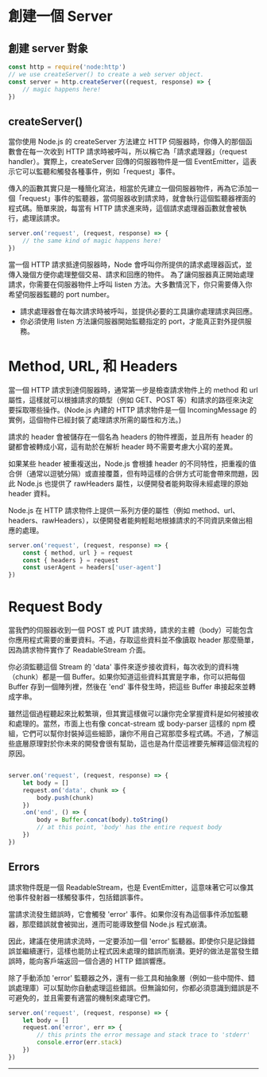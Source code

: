 # 創建一個 Server
## 創建 server 對象
``` javascript
const http = require('node:http')
// we use createServer() to create a web server object.
const server = http.createServer((request, response) => {
    // magic happens here!
})
```
## createServer()
當你使用 Node.js 的 createServer 方法建立 HTTP 伺服器時，你傳入的那個函數會在每一次收到 HTTP 請求時被呼叫，所以稱它為「請求處理器」（request handler）。實際上，createServer 回傳的伺服器物件是一個 EventEmitter，這表示它可以監聽和觸發各種事件，例如「request」事件。

傳入的函數其實只是一種簡化寫法，相當於先建立一個伺服器物件，再為它添加一個「request」事件的監聽器，當伺服器收到請求時，就會執行這個監聽器裡面的程式碼。簡單來說，每當有 HTTP 請求進來時，這個請求處理器函數就會被執行，處理該請求。

```javascript
server.on('request', (request, response) => {
    // the same kind of magic happens here!
})
```

當一個 HTTP 請求抵達伺服器時，Node 會呼叫你所提供的請求處理器函式，並傳入幾個方便你處理整個交易、請求和回應的物件。
為了讓伺服器真正開始處理請求，你需要在伺服器物件上呼叫 listen 方法。大多數情況下，你只需要傳入你希望伺服器監聽的 port number。

- 請求處理器會在每次請求時被呼叫，並提供必要的工具讓你處理請求與回應。
- 你必須使用 listen 方法讓伺服器開始監聽指定的 port，才能真正對外提供服務。

# Method, URL, 和 Headers
當一個 HTTP 請求到達伺服器時，通常第一步是檢查請求物件上的 method 和 url 屬性，這樣就可以根據請求的類型（例如 GET、POST 等）和請求的路徑來決定要採取哪些操作。(Node.js 內建的 HTTP 請求物件是一個 IncomingMessage 的實例，這個物件已經封裝了處理請求所需的屬性和方法。)

請求的 header 會被儲存在一個名為 headers 的物件裡面，並且所有 header 的鍵都會被轉成小寫，這有助於在解析 header 時不需要考慮大小寫的差異。

如果某些 header 被重複送出，Node.js 會根據 header 的不同特性，把重複的值合併（通常以逗號分隔）或直接覆蓋，但有時這樣的合併方式可能會帶來問題，因此 Node.js 也提供了 rawHeaders 屬性，以便開發者能夠取得未經處理的原始 header 資料。

Node.js 在 HTTP 請求物件上提供一系列方便的屬性（例如 method、url、headers、rawHeaders），以便開發者能夠輕鬆地根據請求的不同資訊來做出相應的處理。

```javascript
server.on('request', (request, response) => {
    const { method, url } = request
    const { headers } = request
    const userAgent = headers['user-agent']
})
```

# Request Body
當我們的伺服器收到一個 POST 或 PUT 請求時，請求的主體（body）可能包含你應用程式需要的重要資料。不過，存取這些資料並不像讀取 header 那麼簡單，因為請求物件實作了 ReadableStream 介面。

你必須監聽這個 Stream 的 'data' 事件來逐步接收資料，每次收到的資料塊（chunk）都是一個 Buffer。如果你知道這些資料其實是字串，你可以把每個 Buffer 存到一個陣列裡，然後在 'end' 事件發生時，把這些 Buffer 串接起來並轉成字串。

雖然這個過程聽起來比較繁瑣，但其實這樣做可以讓你完全掌握資料是如何被接收和處理的。當然，市面上也有像 concat-stream 或 body-parser 這樣的 npm 模組，它們可以幫你封裝掉這些細節，讓你不用自己寫那麼多程式碼。不過，了解這些底層原理對於你未來的開發會很有幫助，這也是為什麼這裡要先解釋這個流程的原因。

```javascript

server.on('request', (request, response) => {
    let body = []
    request.on('data', chunk => {
        body.push(chunk)
    })
    .on('end', () => {
        body = Buffer.concat(body).toString()
        // at this point, 'body' has the entire request body
    })
})
```

## Errors
請求物件既是一個 ReadableStream，也是 EventEmitter，這意味著它可以像其他事件發射器一樣觸發事件，包括錯誤事件。

當請求流發生錯誤時，它會觸發 'error' 事件。如果你沒有為這個事件添加監聽器，那麼錯誤就會被拋出，進而可能導致整個 Node.js 程式崩潰。

因此，建議在使用請求流時，一定要添加一個 'error' 監聽器。即使你只是記錄錯誤並繼續運行，這樣也能防止程式因未處理的錯誤而崩潰。更好的做法是當發生錯誤時，能向客戶端返回一個合適的 HTTP 錯誤響應。

除了手動添加 'error' 監聽器之外，還有一些工具和抽象層（例如一些中間件、錯誤處理庫）可以幫助你自動處理這些錯誤。但無論如何，你都必須意識到錯誤是不可避免的，並且需要有適當的機制來處理它們。

```javascript
server.on('request', (request, response) => {
    let body = []
    request.on('error', err => {
        // this prints the error message and stack trace to 'stderr'
        console.error(err.stack)
    })
})
```
---
